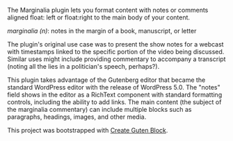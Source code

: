 The Marginalia plugin lets you format content with notes or comments aligned float: left or float:right to the main body of your content.

*marginalia (n)*: notes in the margin of a book, manuscript, or letter

The plugin's original use case was to present the show notes for a webcast with timestamps linked to the specific portion of the video being discussed. Similar uses might include providing commentary to accompany a transcript (noting all the lies in a politician's speech, perhaps?).

This plugin takes advantage of the Gutenberg editor that became the standard WordPress editor with the release of WordPress 5.0. The "notes" field shows in the editor as a RichText component with standard formatting controls, including the ability to add links. The main content (the subject of the marginalia commentary) can include multiple blocks such as paragraphs, headings, images, and other media.

This project was bootstrapped with [Create Guten Block](https://github.com/ahmadawais/create-guten-block).
